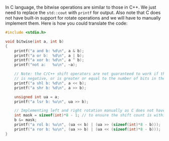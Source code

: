 In C language, the bitwise operations are similar to those in C++. We just need to replace the `std::cout` with `printf` for output. Also note that C does not have built-in support for rotate operations and we will have to manually implement them. Here is how you could translate the code:

```c
#include <stdio.h>

void bitwise(int a, int b)
{
    printf("a and b: %d\n", a & b);
    printf("a or b:  %d\n", a | b);
    printf("a xor b: %d\n", a ^ b);
    printf("not a:   %u\n", ~a);

    // Note: the C/C++ shift operators are not guaranteed to work if the shift count (that is, b)
    // is negative, or is greater or equal to the number of bits in the integer being shifted.
    printf("a shl b: %d\n", a << b);
    printf("a shr b: %d\n", a >> b);

    unsigned int ua = a;
    printf("a lsr b: %u\n", ua >> b);

    // Implementing left and right rotation manually as C does not have built-in support for that
    int mask = sizeof(int)*8 - 1; // to ensure the shift count is within the limit of the integer size
    b &= mask;
    printf("a rol b: %u\n", (ua << b) | (ua >> (sizeof(int)*8 - b)));
    printf("a ror b: %u\n", (ua >> b) | (ua << (sizeof(int)*8 - b)));
}
```
